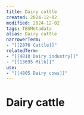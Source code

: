 ```yaml
---
title: Dairy cattle
created: 2024-12-02
modified: 2024-12-02
tags: TBSMetadata
alias: Dairy cattle
narrowerTerm:
- "[[2876 Cattle]]"
relatedTerm:
- "[[4810 Dairy industry]]"
- "[[13695 Milk]]"
use:
- "[[4805 Dairy cows]]"
---
```

# Dairy cattle
